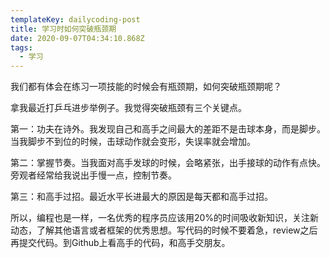 ```yaml
---
templateKey: dailycoding-post
title: 学习时如何突破瓶颈期
date: 2020-09-07T04:34:10.868Z
tags:
  - 学习
---
```

我们都有体会在练习一项技能的时候会有瓶颈期，如何突破瓶颈期呢？

拿我最近打乒乓进步举例子。我觉得突破瓶颈有三个关键点。

第一：功夫在诗外。我发现自己和高手之间最大的差距不是击球本身，而是脚步。当我脚步不到位的时候，击球动作就会变形，失误率就会增加。

第二：掌握节奏。当我面对高手发球的时候，会略紧张，出手接球的动作有点快。旁观者经常给我说出手慢一点，控制节奏。

第三：和高手过招。最近水平长进最大的原因是每天都和高手过招。

所以，编程也是一样，一名优秀的程序员应该用20%的时间吸收新知识，关注新动态，了解其他语言或者框架的优秀思想。写代码的时候不要着急，review之后再提交代码。到Github上看高手的代码，和高手交朋友。
